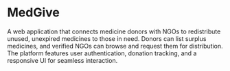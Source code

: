 # MedGive
A web application that connects medicine donors with NGOs to redistribute unused, unexpired medicines to those in need. Donors can list surplus medicines, and verified NGOs can browse and request them for distribution. The platform features user authentication, donation tracking, and a responsive UI for seamless interaction.
